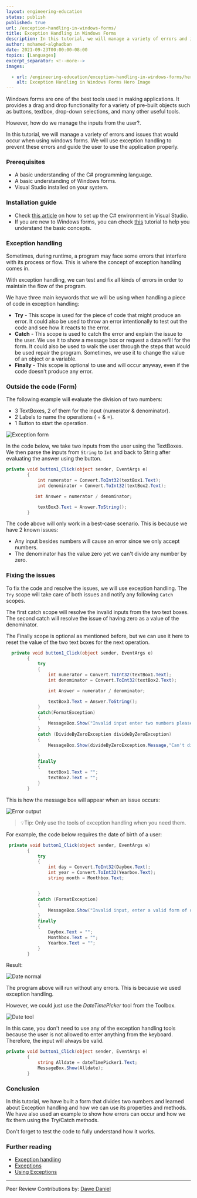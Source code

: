 ```yaml
---
layout: engineering-education
status: publish
published: true
url: /exception-handling-in-windows-forms/
title: Exception Handling in Windows Forms
description: In this tutorial, we will manage a variety of errors and issues that would occur when using windows forms. We will use exception handling to prevent these errors and guide the user to use the application properly.
author: mohamed-alghadban
date: 2021-09-23T00:00:00-08:00
topics: [Languages]
excerpt_separator: <!--more-->
images:

  - url: /engineering-education/exception-handling-in-windows-forms/hero.png
    alt: Exception Handling in Windows Forms Hero Image
---
```

Windows forms are one of the best tools used in making applications. It provides a drag and drop functionality for a variety of pre-built objects such as buttons, textbox, drop-down selections, and many other useful tools.
<!--more-->
However, how do we manage the inputs from the user?.

In this tutorial, we will manage a variety of errors and issues that would occur when using windows forms. We will use exception handling to prevent these errors and guide the user to use the application properly.

### Prerequisites
- A basic understanding of the C# programming language.
- A basic understanding of Windows forms.
- Visual Studio installed on your system.

### Installation guide
- Check [this article](https://www.geeksforgeeks.org/setting-environment-c-sharp/) on how to set up the C# environment in Visual Studio.
- If you are new to Windows forms, you can check [this](https://www.section.io/engineering-education/getting-started-with-windows-forms-using-c-sharp/) tutorial to help you understand the basic concepts.

### Exception handling
Sometimes, during runtime, a program may face some errors that interfere with its process or flow. This is where the concept of exception handling comes in.

With exception handling, we can test and fix all kinds of errors in order to maintain the flow of the program.

We have three main keywords that we will be using when handling a piece of code in exception handling:
- **Try** - This scope is used for the piece of code that might produce an error. It could also be used to throw an error intentionally to test out the code and see how it reacts to the error.
- **Catch** - This scope is used to catch the error and explain the issue to the user. We use it to show a message box or request a data refill for the form. It could also be used to walk the user through the steps that would be used repair the program. Sometimes, we use it to change the value of an object or a variable.
- **Finally** - This scope is optional to use and will occur anyway, even if the code doesn't produce any error.

### Outside the code (Form)
The following example will evaluate the division of two numbers:
- 3 TextBoxes, 2 of them for the input (numerator & denominator).
- 2 Labels to name the operations ( ÷ & =).
- 1 Button to start the operation.

![Exception form](/engineering-education/exception-handling-in-windows-forms/exception-form.png)

In the code below, we take two inputs from the user using the TextBoxes. We then parse the inputs from `String` to `Int` and back to String after evaluating the answer using the button.

```c#
private void button1_Click(object sender, EventArgs e)
        {
            int numerator = Convert.ToInt32(textBox1.Text);
            int denominator = Convert.ToInt32(textBox2.Text);

           int Answer = numerator / denominator;

            textBox3.Text = Answer.ToString();
        }
```

The code above will only work in a best-case scenario. This is because we have 2 known issues:
- Any input besides numbers will cause an error since we only accept numbers.
- The denominator has the value zero yet we can't divide any number by zero.

### Fixing the issues
To fix the code and resolve the issues, we will use exception handling. The `Try` scope will take care of both issues and notify any following `Catch` scopes.

The first catch scope will resolve the invalid inputs from the two text boxes. The second catch will resolve the issue of having zero as a value of the denominator.

The Finally scope is optional as mentioned before, but we can use it here to reset the value of the two text boxes for the next operation.

```c#
  private void button1_Click(object sender, EventArgs e)
        {
            try
            {
                int numerator = Convert.ToInt32(textBox1.Text);
                int denominator = Convert.ToInt32(textBox2.Text);

                int Answer = numerator / denominator;

                textBox3.Text = Answer.ToString();
            }
            catch(FormatException)
            {
                MessageBox.Show("Invalid input enter two numbers please");
            }
            catch (DivideByZeroException divideByZeroException)
            {
                MessageBox.Show(divideByZeroException.Message,"Can't divide by zero");

            }
            finally
            {
                textBox1.Text = "";
                textBox2.Text = "";
            }
        }
```

This is how the message box will appear when an issue occurs:

![Error output](/engineering-education/exception-handling-in-windows-forms/error-output.png)

> 💡Tip: Only use the tools of exception handling when you need them.

For example, the code below requires the date of birth of a user:

```c#
 private void button1_Click(object sender, EventArgs e)
        {
            try
            {
                int day = Convert.ToInt32(Daybox.Text);
                int year = Convert.ToInt32(Yearbox.Text);
                string month = Monthbox.Text;


            }
            catch (FormatException)
            {
                MessageBox.Show("Invalid input, enter a valid form of date please");
            }
            finally
            {
                Daybox.Text = "";
                Monthbox.Text = "";
                Yearbox.Text = "";
            }
        }
```

Result:

![Date normal](/engineering-education/exception-handling-in-windows-forms/date-normal.png)

The program above will run without any errors. This is because we used exception handling.

However, we could just use the _DateTimePicker_ tool from the Toolbox.

![Date tool](/engineering-education/exception-handling-in-windows-forms/date-tool.png)

In this case, you don't need to use any of the exception handling tools because the user is not allowed to enter anything from the keyboard. Therefore, the input will always be valid.

```c#
private void button1_Click(object sender, EventArgs e)
        {
            string Alldate = dateTimePicker1.Text;
            MessageBox.Show(Alldate);
        }
```

### Conclusion
In this tutorial, we have built a form that divides two numbers and learned about Exception handling and how we can use its properties and methods. We have also used an example to show how errors can occur and how we fix them using the Try/Catch methods.

Don't forget to test the code to fully understand how it works.

### Further reading
- [Exception handling](https://docs.microsoft.com/en-us/dotnet/csharp/fundamentals/exceptions/exception-handling)
- [Exceptions](https://docs.microsoft.com/en-us/dotnet/csharp/fundamentals/exceptions/)
- [Using Exceptions](https://docs.microsoft.com/en-us/dotnet/csharp/fundamentals/exceptions/using-exceptions)

---
Peer Review Contributions by: [Dawe Daniel](/engineering-education/authors/dawe-daniel/)
